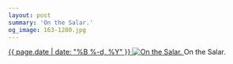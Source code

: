 ```yaml
---
layout: post
summary: 'On the Salar.'
og_image: 163-1280.jpg
---
```


<p>
 <time>
  <a href="/163">
   {{ page.date | date: "%B %-d, %Y" }}
  </a>
 </time>
 <a href="/163">
  <img alt="On the Salar." sizes="(min-width: 700px) 50vw, calc(100vw - 2rem)" src="{{ site.assets_url }}/163-640.jpg" srcset="{{ site.assets_url }}/163-1280.jpg 1280w, {{ site.assets_url }}/163-960.jpg 960w, {{ site.assets_url }}/163-640.jpg 640w, {{ site.assets_url }}/163-320.jpg 320w"/>
 </a>
 <span>
  On the Salar.
 </span>
</p>
